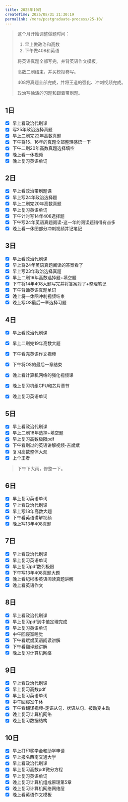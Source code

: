 ```yaml
---
title: 2025年10月
createTime: 2025/08/31 21:30:19
permalink: /more/postgraduate-process/25-10/
---
```


> 这个月开始调整做题时间：
> 
> 1. 早上做政治和高数
> 2. 下午做408和英语
> 
> 将英语真题全部写完，并背英语作文模板。
> 
> 高数二刷结束，并买模拟卷写。
> 
> 408将真题全部完成，并将王道的强化、冲刺视频完成。
> 
> 政治写徐涛的习题和跟着带刷题。

## 1日
- [x] 早上看政治代刷课
- [x] 写25年政治选择真题
- [x] 早上二刷完22年高数真题
- [x] 下午将15、16年的真题全部整理感悟一下
- [x] 下午二刷20年高数真题选择填空
- [x] 晚上看一休视频
- [x] 晚上复习英语单词

## 2日
- [x] 早上看政治带刷题课
- [x] 早上写24年政治选择题
- [x] 早上二刷完20年高数真题
- [x] 早上复习英语单词
- [x] 下午计时写14年408选择题
- [x] 下午写24年英语真题阅读-这一年的阅读题错得有点多
- [x] 晚上看一休图部分冲刺视频并记笔记

## 3日
- [x] 早上看政治代刷课
- [x] 早上将24年英语真题阅读的答案看了
- [x] 早上写23年政治选择真题
- [x] 早上二刷19年高数选择题+填空题
- [x] 下午将14年408大题写完并将答案对了+整理笔记
- [x] 下午背诵英语真题单词
- [x] 晚上将一休图冲刺视频结束
- [x] 晚上写OS最后一章选择习题

## 4日
- [x] 早上看政治代刷课
- [x] 早上二刷完19年高数大题
- [x] 下午看完英语作文视频
- [x] 下午将OS的最后一章结束
- [x] 晚上看计算机网络的强化视频课
- [x] 晚上复习机组CPU和芯片章节
- [x] 晚上复习英语单词


## 5日
- [x] 早上看政治代刷课
- [x] 早上二刷18年选择+填空题
- [x] 早上复习高数极限pdf
- [x] 下午看刷过的英语讲解视频-吉斌斌
- [x] 复习高数整体大观
- [x] 上个王者

> 下午下大雨，修整一下。

## 6日
- [x] 早上复习英语单词
- [x] 早上看政治代刷课
- [x] 早上写18年高数大题
- [x] 下午看英语讲解视频
- [x] 晚上写13年408真题

## 7日
- [x] 早上看政治代刷课
- [x] 早上复习英语单词
- [x] 早上复习pdf数列极限
- [x] 下午写13年408真题大题
- [x] 晚上看纪彬彬英语阅读真题讲解
- [x] 晚上看英语作文

## 8日
- [x] 早上看政治代刷课
- [x] 早上复习pdf到中值定理完成
- [x] 早上复习英语单词
- [x] 中午回寝室睡觉
- [x] 下午看斌斌英语阅读讲解
- [x] 下午看翻译题讲解
- [x] 晚上复习计算机网络

## 9日
- [x] 早上看政治代刷课
- [x] 早上复习高数pdf
- [x] 早上复习英语单词
- [x] 中午回寝室午休
- [x] 下午看翻译视频-定语从句、状语从句、被动变主动
- [x] 晚上复习计算机网络
- [x] 晚上复习数据结构

## 10日
- [x] 早上打印奖学金和助学申请
- [x] 早上报名西南交通大学
- [x] 早上看政治代刷课
- [x] 早上复习高数pdf微分方程
- [x] 早上复习英语单词
- [x] 晚上复习计算机组成原理第5章
- [x] 晚上复习计算机网络网络层
- [x] 晚上看英语作文模板
